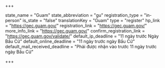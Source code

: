 +++

state_name = "Guam"
state_abbreviation = "gu"
registration_type = "in-person"
is_state = "false"
translationKey = "Guam"
type = "register"
hp_link = "https://gec.guam.gov/"
registration_link = "https://gec.guam.gov/"
more_info_link = "https://gec.guam.gov/"
confirm_registration_link = "https://gec.guam.gov/validate/"
default_ip_deadline = "11 ngày trước Ngày Bầu Cử"
default_online_deadline = "11 ngày trước ngày Bầu Cử"
default_mail_received_deadline = "Phải được nhận vào trước 11 ngày trước ngày Bầu Cử"

+++